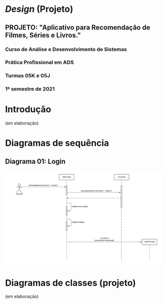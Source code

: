 # *Design* (Projeto)
## PROJETO: "Aplicativo para Recomendação de Filmes, Séries e Livros."
### Curso de Análise e Desenvolvimento de Sistemas
### Prática Profissional em ADS
### Turmas 05K e 05J
### 1º semestre de 2021

# Introdução

(em elaboração)

# Diagramas de sequência

## Diagrama 01: Login
![Diagrama 01: Login](https://github.com/ProjBITN/BITN/blob/main/diagramasClasseSequencia/1.loginUsuario.png)

# Diagramas de classes (projeto)

(em elaboração)
